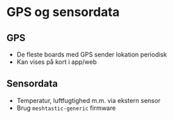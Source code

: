 # GPS og sensordata

## GPS

- De fleste boards med GPS sender lokation periodisk
- Kan vises på kort i app/web

## Sensordata

- Temperatur, luftfugtighed m.m. via ekstern sensor
- Brug `meshtastic-generic` firmware